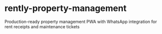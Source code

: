 # rently-property-management
Production-ready property management PWA with WhatsApp integration for rent receipts and maintenance tickets
